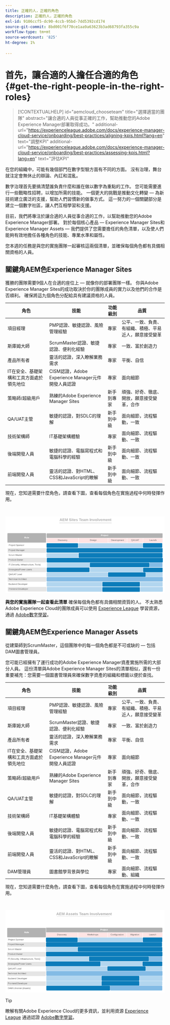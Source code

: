 ```yaml
---
title: 正確的人，正確的角色
description: 正確的人，正確的角色
exl-id: 9106ccf5-dc90-4ccb-95bd-7dd5392cd174
source-git-commit: 8bd001f6f70ce1aa9a63623b3ad68793fa355c9a
workflow-type: tm+mt
source-wordcount: '825'
ht-degree: 1%

---
```


# 首先，讓合適的人擔任合適的角色 {#get-the-right-people-in-the-right-roles}

>[!CONTEXTUALHELP]
>id="aemcloud_chooseteam"
>title="選擇適當的團隊"
>abstract="讓合適的人員從事正確的工作，幫助推動您的Adobe Experience Manager部署取得成功。"
>additional-url="https://experienceleague.adobe.com/docs/experience-manager-cloud-service/onboarding/best-practices/aligning-kpis.html?lang=en" text="調整KPI"
>additional-url="https://experienceleague.adobe.com/docs/experience-manager-cloud-service/onboarding/best-practices/assessing-kpis.html?lang=en" text="評估KPI"

在您的組織中，可能有幾個部門在數字型驗方面有不同的方面。 沒有治理，舞台就注定會無休止的辯論、內訌和混亂。

數字治理首先要搞清楚誰負責什麼和誰在做以數字為重點的工作。 您可能需要進行一些戰略性招聘，以增加所需的技能。 一個更大的挑戰是推動文化轉變 — 為新技術建立廣泛的支援，幫助人們習慣新的做事方式。 這一努力的一個關鍵部分是建立一個數字社區，讓人們互相學習和支援。

目前，我們將專注於讓合適的人員從事合適的工作，以幫助推動您的Adobe Experience Manager部署。 對於每個核心產品 — Experience Manager Sites和Experience Manager Assets — 我們提供了您需要擔任的角色清單，以及使人們能夠有效地擔任各種角色的技能、專業水準和屬性。

您本週的任務是與您的實施團隊一起審核這兩個清單，並確保每個角色都有具備相關資格的人員。

## **關鍵角AEM色Experience Manager Sites**

獲勝的團隊需要9個人在合適的座位上 — 就像你的部署團隊一樣。 你與Adobe Experience Manager Sites的成功取決於你的團隊成員的實力以及他們的合作是否順利。 確保將這九個角色分配給具有建議資格的人員。

| 角色 | 技能 | 功能級別 | 品質 |
|--- |--- |--- |--- |
| 項目經理 | PMP認證、敏捷認證、風險管理經驗 | 專家 | 公平、一致、負責、有組織、積極、平易近人，願意接受變革 |
| 斯庫姆大師 | ScrumMaster認證、敏捷認證、便利化經驗 | 專家 | 一致、富於創造力 |
| 產品所有者 | 靈活的認證，深入瞭解業務需求 | 專家 | 平衡、自信 |
| IT在安全、基礎架構和工具方面處於領先地位 | CISM認證，Adobe Experience Manager元件開發人員認證 | 專家 | 面向細節 |
| 策略師/超級用戶 | 熟練的Adobe Experience Manager Sites | 新手到專家 | 頑強、好奇、徹底、開放，願意接受變革，合作 |
| QA/UAT主管 | 敏捷的認證，對SDLC的理解 | 新手到中級 | 面向細節，流程驅動，一致 |
| 技術架構師 | IT基礎架構體驗 | 專家 | 面向細節、流程驅動、一致 |
| 後端開發人員 | 敏捷的認證、電腦寫程式和電腦科學的經驗 | 新手到中級 | 面向細節、流程驅動、一致 |
| 前端開發人員 | 靈活的認證、對HTML、CSS和JavaScript的瞭解 | 新手到中級 | 面向細節、流程驅動、一致 |

現在，您知道需要什麼角色，請查看下圖，查看每個角色在實施過程中何時發揮作用。

<br>

![](assets/team_involvement.png)

**與您的實施團隊一起查看此清單** 確保每個角色都有具備相關資質的人。 不太熟悉Adobe Experience Cloud的團隊成員可以使用 [Experience League](https://experienceleague.adobe.com/#recommended/solutions/experience-manager) 學習資源，通過 [Adobe數字學習](https://learning.adobe.com/certification.html)。

## **關鍵角AEM色Experience Manager Assets**

從建築師到ScrumMaster，這個團隊中的每一個角色都是不可或缺的 — 包括DAM圖書管理員。

您可能已經擁有了運行成功的Adobe Experience Manager資產實施所需的大部分人員。 這份清單與Adobe Experience Manager Sites的清單相似，還有一份重要補充：您需要一個圖書管理員來確保數字資產的組織和標籤以便於查找。

| 角色 | 技能 | 功能級別 | 品質 |
|--- |--- |--- |--- |
| 項目經理 | PMP認證、敏捷認證、風險管理經驗 | 專家 | 公平、一致、負責、有組織、積極、平易近人，願意接受變革 |
| 斯庫姆大師 | ScrumMaster認證、敏捷認證、便利化經驗 | 專家 | 一致、富於創造力 |
| 產品所有者 | 靈活的認證，深入瞭解業務需求 | 專家 | 平衡、自信 |
| IT在安全、基礎架構和工具方面處於領先地位 | CISM認證，Adobe Experience Manager元件開發人員認證 | 專家 | 面向細節 |
| 策略師/超級用戶 | 熟練的Adobe Experience Manager Sites | 新手到專家 | 頑強、好奇、徹底、開放，願意接受變革，合作 |
| QA/UAT主管 | 敏捷的認證，對SDLC的理解 | 新手到中級 | 面向細節，流程驅動，一致 |
| 技術架構師 | IT基礎架構體驗 | 專家 | 面向細節、流程驅動、一致 |
| 後端開發人員 | 敏捷的認證、電腦寫程式和電腦科學的經驗 | 新手到中級 | 面向細節、流程驅動、一致 |
| 前端開發人員 | 靈活的認證、對HTML、CSS和JavaScript的瞭解 | 新手到中級 | 面向細節、流程驅動、一致 |
| DAM管理員 | 圖書館學背景與學位 | 專家 | 面向細節、流程驅動、組織 |

現在，您知道需要什麼角色，請查看下圖，查看每個角色在實施過程中何時發揮作用。

<br>

![](/help/overview/assets/team_involvement2.png)

>[!TIP]
>
> 瞭解有關Adobe Experience Cloud的更多資訊，並利用資源 [Experience League](https://experienceleague.adobe.com/#recommended/solutions/experience-manager) 通過認證 [Adobe數字學習](https://learning.adobe.com/certification.html)。
